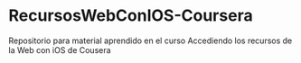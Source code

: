 # RecursosWebConIOS-Coursera
Repositorio para material aprendido en el curso Accediendo los recursos de la Web con iOS de Cousera
